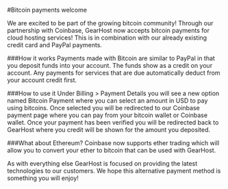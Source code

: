 #Bitcoin payments welcome

We are excited to be part of the growing bitcoin community! Through our partnership with Coinbase, GearHost now accepts bitcoin payments for cloud hosting services! This is in combination with our already existing credit card and PayPal payments.

###How it works
Payments made with Bitcoin are similar to PayPal in that you deposit funds into your account. The funds show as a credit on your account. Any payments for services that are due automatically deduct from your account credit first.

###How to use it
Under Billing > Payment Details you will see a new option named Bitcoin Payment where you can select an amount in USD to pay using bitcoins. Once selected you will be redirected to our Coinbase payment page where you can pay from your bitcoin wallet or Coinbase wallet. Once your payment has been verified you will be redirected back to GearHost where you credit will be shown for the amount you deposited.

###What about Ethereum?
Coinbase now supports ether trading which will allow you to convert your ether to bitcoin that can be used with GearHost.

As with everything else GearHost is focused on providing the latest technologies to our customers. We hope this alternative payment method is something you will enjoy!




